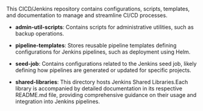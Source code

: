 This CICD/Jenkins repository contains configurations, scripts, templates, and documentation to manage and streamline CI/CD processes. 

- **admin-util-scripts**: Contains scripts for administrative utilities, such as backup operations.

- **pipeline-templates**: Stores reusable pipeline templates defining configurations for Jenkins pipelines, such as deployment using Helm.

- **seed-job**: Contains configurations related to the Jenkins seed job, likely defining how pipelines are generated or updated for specific projects.

- **shared-libraries**: This directory hosts Jenkins Shared Libraries.Each library is accompanied by detailed documentation in its respective README.md file, providing comprehensive guidance on their usage and integration into Jenkins pipelines.


